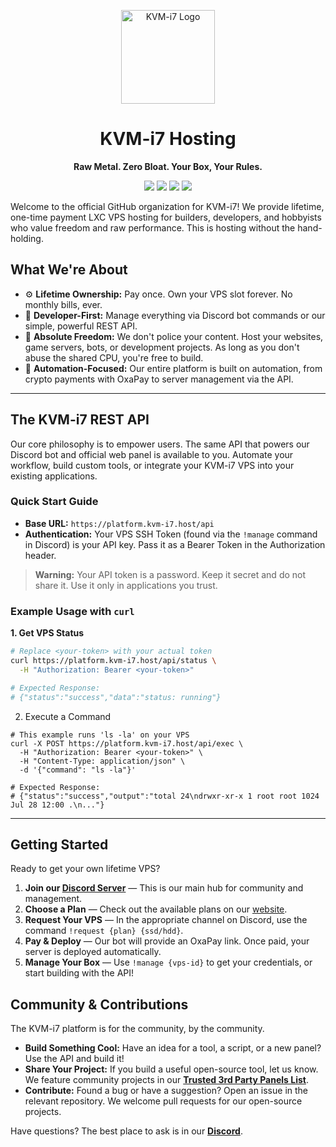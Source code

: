 <p align="center">
  <img src="https://mirrors.kvm-i7.host/logo.png" alt="KVM-i7 Logo" width="150">
</p>

<h1 align="center">KVM-i7 Hosting</h1>

<p align="center">
  <strong>Raw Metal. Zero Bloat. Your Box, Your Rules.</strong>
</p>

<p align="center">
  <a href="https://kvm-i7.host/"><img src="https://img.shields.io/badge/Website-kvm--i7.host-7DF9FF?style=for-the-badge&logo=data:image/svg+xml;base64,PHN2ZyB4bWxucz0iaHR0cDovL3d3dy53My5vcmcvMjAwMC9zdmciIHZpZXdCb3g9IjAgMCAyNCAyNCIgZmlsbD0iI2ZmZiI+PHBhdGggZD0iTTEyIDJDNi40OCA MiAyIDYuNDggMiAxMnM0LjQ4IDEwIDEwIDEwIDEwLTQuNDggMTAtMTBTMTcuNTIgMiAxMiAyem0wIDE4Yy00LjQxIDAtOC0zLjU5LTgtOHMzLjU5LTggOC04IDggMy41OSA4IDgtMy41OSA4LTggOHoiLz48L3N2Zz4="></a>
  <a href="https://discord.gg/t3vps"><img src="https://img.shields.io/badge/Join_our_Discord-2.1K%2B_Members-5865F2?style=for-the-badge&logo=discord&logoColor=white"></a>
  <a href="https://panel.kvm-i7.host/"><img src="https://img.shields.io/badge/Official_Panel-API_Powered-A6D8E8?style=for-the-badge&logo=data:image/svg+xml;base64,PHN2ZyB4bWxucz0iaHR0cDovL3d3dy53My5vcmcvMjAwMC9zdmciIHZpZXdCb3g9IjAgMCAyNCAyNCIgZmlsbD0iI2ZmZiI+PHBhdGggZD0iTTQgNmgxNnYxMEg0eiIvPjwvc3ZnPg=="></a>
    <a href="https://kvm-i7.host/status.html"><img src="https://img.shields.io/badge/Service_Status-Online-23a55a?style=for-the-badge&logo=data:image/svg+xml;base64,PHN2ZyB4bWxucz0iaHR0cDovL3d3dy53My5vcmcvMjAwMC9zdmciIHZpZXdCb3g9IjAgMCAyNCAyNCIgZmlsbD0iI2ZmZiI+PHBhdGggZD0iTTEyIDE3LjI3TDQuNSAxMi41bDEuNDE0LTEuNDE0TDExIDE0LjQ0bDYuMDgtNi4wOEwxOC41IDEyLjV6Ii8+PC9zdmc+"></a>
</p>

Welcome to the official GitHub organization for KVM-i7! We provide lifetime, one-time payment LXC VPS hosting for builders, developers, and hobbyists who value freedom and raw performance. This is hosting without the hand-holding.

## What We're About

*   ⚙️ **Lifetime Ownership:** Pay once. Own your VPS slot forever. No monthly bills, ever.
*   🚀 **Developer-First:** Manage everything via Discord bot commands or our simple, powerful REST API.
*   🗽 **Absolute Freedom:** We don't police your content. Host your websites, game servers, bots, or development projects. As long as you don't abuse the shared CPU, you're free to build.
*   🤖 **Automation-Focused:** Our entire platform is built on automation, from crypto payments with OxaPay to server management via the API.

---

## The KVM-i7 REST API

Our core philosophy is to empower users. The same API that powers our Discord bot and official web panel is available to you. Automate your workflow, build custom tools, or integrate your KVM-i7 VPS into your existing applications.

### Quick Start Guide

*   **Base URL:** `https://platform.kvm-i7.host/api`
*   **Authentication:** Your VPS SSH Token (found via the `!manage` command in Discord) is your API key. Pass it as a Bearer Token in the Authorization header.

> **Warning:** Your API token is a password. Keep it secret and do not share it. Use it only in applications you trust.

### Example Usage with `curl`

**1. Get VPS Status**
```bash
# Replace <your-token> with your actual token
curl https://platform.kvm-i7.host/api/status \
  -H "Authorization: Bearer <your-token>"

# Expected Response:
# {"status":"success","data":"status: running"}
```
2. Execute a Command
```
# This example runs 'ls -la' on your VPS
curl -X POST https://platform.kvm-i7.host/api/exec \
  -H "Authorization: Bearer <your-token>" \
  -H "Content-Type: application/json" \
  -d '{"command": "ls -la"}'

# Expected Response:
# {"status":"success","output":"total 24\ndrwxr-xr-x 1 root root 1024 Jul 28 12:00 .\n..."}
```

---

## Getting Started

Ready to get your own lifetime VPS?

1.  **Join our [Discord Server](https://discord.gg/t3vps)** — This is our main hub for community and management.
2.  **Choose a Plan** — Check out the available plans on our [website](https://kvm-i7.host/#plans).
3.  **Request Your VPS** — In the appropriate channel on Discord, use the command `!request {plan} {ssd/hdd}`.
4.  **Pay & Deploy** — Our bot will provide an OxaPay link. Once paid, your server is deployed automatically.
5.  **Manage Your Box** — Use `!manage {vps-id}` to get your credentials, or start building with the API!

## Community & Contributions

The KVM-i7 platform is for the community, by the community.

*   **Build Something Cool:** Have an idea for a tool, a script, or a new panel? Use the API and build it!
*   **Share Your Project:** If you build a useful open-source tool, let us know. We feature community projects in our **[Trusted 3rd Party Panels List](https://kvm-i7.host/trusted)**.
*   **Contribute:** Found a bug or have a suggestion? Open an issue in the relevant repository. We welcome pull requests for our open-source projects.

Have questions? The best place to ask is in our **[Discord](https://discord.gg/t3vps)**.
